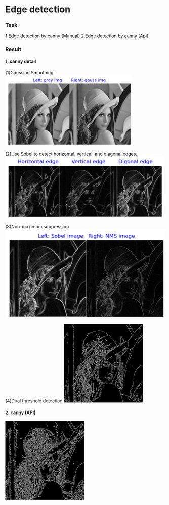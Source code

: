 # Edge detection

### Task
1.Edge detection by canny (Manual)
2.Edge detection by canny (Api)

### Result

#### 1. canny detail
(1)Gaussian Smoothing
<img width=400 src='./rst/Gaussian img.png'>

(2)Use Sobel to detect horizontal, vertical, and diagonal edges.
<img width=600 src='./rst/Sobel img.png'>

(3)Non-maximum suppression
<img widht=300 src='./rst/NMS img.png'>

(4)Dual threshold detection
<img width=250 src='./rst/Canny img.png'>


#### 2. canny (API)

<img width=250 src='./rst/Canny img_auto.png'>
